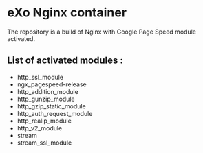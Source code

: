 # eXo Nginx container

The repository is a build of Nginx with Google Page Speed module activated.
 
## List of activated modules :

* http_ssl_module 
* ngx_pagespeed-release
* http_addition_module 
* http_gunzip_module 
* http_gzip_static_module 
* http_auth_request_module 
* http_realip_module 
* http_v2_module 
* stream 
* stream_ssl_module
